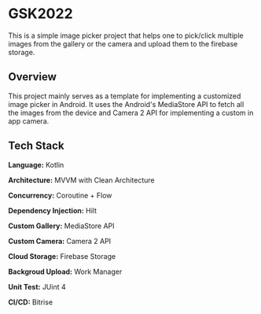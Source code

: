 
# GSK2022

This is a simple image picker project that helps one to pick/click multiple images from the gallery or the camera and upload them to the firebase storage.

##  Overview

This project mainly serves as a template for implementing a customized image picker in Android. 
It uses the Android's MediaStore API to fetch all the images from the device and Camera 2 API for implementing a custom in app camera.

## Tech Stack

**Language:** Kotlin

**Architecture:** MVVM with Clean Architecture

**Concurrency:** Coroutine + Flow

**Dependency Injection:** Hilt

**Custom Gallery:** MediaStore API

**Custom Camera:** Camera 2 API

**Cloud Storage:** Firebase Storage

**Backgroud Upload:** Work Manager

**Unit Test:** JUint 4

**CI/CD:** Bitrise

